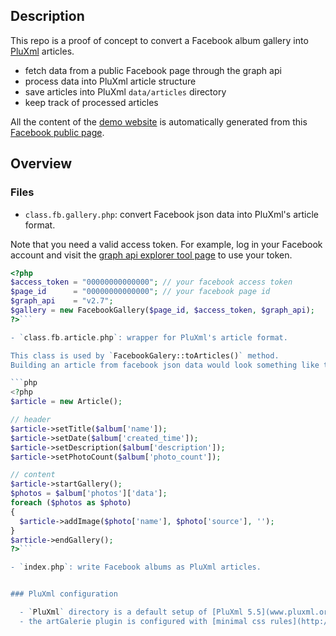 ## Description

This repo is a proof of concept to convert a Facebook album gallery
into [PluXml](www.pluxml.org) articles.

 - fetch data from a public Facebook page through the graph api
 - process data into PluXml article structure
 - save articles into PluXml `data/articles` directory
 - keep track of processed articles

All the content of the [demo website](http://demo.dve-club.fr/plx-fb-gallery) is automatically generated from this [Facebook public page](https://www.facebook.com/Drac-Vercors-Escalade-160141077367724/photos/?tab=albums).

## Overview

### Files

- `class.fb.gallery.php`: convert Facebook json data into PluXml's article format.

Note that you need a valid access token.
For example, log in your Facebook account and visit the
[graph api explorer tool page](https://developers.facebook.com/tools/explorer) to use your token.

```php
<?php
$access_token = "00000000000000"; // your facebook access token
$page_id      = "00000000000000"; // your facebook page id
$graph_api    = "v2.7";
$gallery = new FacebookGallery($page_id, $access_token, $graph_api);
?>```

- `class.fb.article.php`: wrapper for PluXml's article format.

This class is used by `FacebookGalery::toArticles()` method.
Building an article from facebook json data would look something like this:

```php
<?php
$article = new Article();

// header
$article->setTitle($album['name']);
$article->setDate($album['created_time']);
$article->setDescription($album['description']);
$article->setPhotoCount($album['photo_count']);

// content
$article->startGallery();
$photos = $album['photos']['data'];
foreach ($photos as $photo)
{
  $article->addImage($photo['name'], $photo['source'], '');
}
$article->endGallery();
?>```

- `index.php`: write Facebook albums as PluXml articles.


### PluXml configuration

  - `PluXml` directory is a default setup of [PluXml 5.5](www.pluxml.org) with the [artGalerie plugin](http://thepoulpe.net/index.php?article3/demo-plugin-artgalerie).
  - the artGalerie plugin is configured with [minimal css rules](http://github.com/crep4ever/plx-fb-gallery/PluXml/data/configuration/plugins/artGalerie.site.css).
